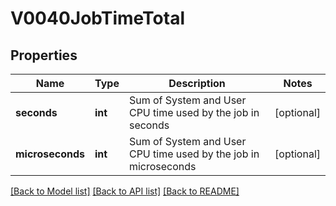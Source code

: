 # V0040JobTimeTotal

## Properties
Name | Type | Description | Notes
------------ | ------------- | ------------- | -------------
**seconds** | **int** | Sum of System and User CPU time used by the job in seconds | [optional] 
**microseconds** | **int** | Sum of System and User CPU time used by the job in microseconds | [optional] 

[[Back to Model list]](../README.md#documentation-for-models) [[Back to API list]](../README.md#documentation-for-api-endpoints) [[Back to README]](../README.md)


